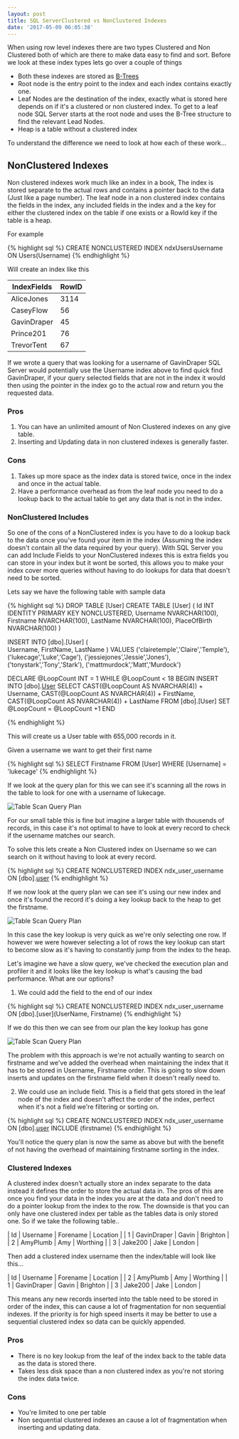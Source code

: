```yaml
---
layout: post
title: SQL ServerClustered vs NonClustered Indexes
date: '2017-05-09 06:05:38'
---
```

When using row level indexes there are two types Clustered and Non Clustered both of which are there to make data easy to find and sort. Before we look at these index types lets go over a couple of things

* Both these indexes are stored as [B-Trees](https://en.wikipedia.org/wiki/B-tree)
* Root node is the entry point to the index and each index contains exactly one.
* Leaf Nodes are the destination of the index, exactly what is stored here depends on if it's a clustered or non clustered index. To get to a leaf node SQL Server starts at the root node and uses the B-Tree structure to find the relevant Lead Nodes.
* Heap is a table without a clustered index

 To understand the difference we need to look at how each of these work...

## NonClustered Indexes ##
Non clustered indexes work much like an index in a book, The index is stored separate to the actual rows  and contains a pointer back to the data (Just like a page number). The leaf node in a non clustered index contains the fields in the index, any included fields in the index and a the key for either the clustered index on the table if one exists or a RowId key if the table is a heap.

For example 

{% highlight sql %}
CREATE NONCLUSTERED INDEX ndxUsersUsername ON Users(Username)
{% endhighlight %}

Will create an index like this

| IndexFields | RowID |
| --- | --- |
| AliceJones | 3114 |
| CaseyFlow | 56 |
| GavinDraper | 45 |
| Prince201 | 76 |
| TrevorTent | 67 |

If we wrote a query that was looking for a username of GavinDraper SQL Server would potentially use the Username index above to find quick find GavinDraper, if your query selected fields that are not in the index it would then using the pointer in the index go to the actual row and return you the requested data.

### Pros ###
1. You can have an unlimited amount of Non Clustered indexes on any give table.
2. Inserting and Updating data in non clustered indexes is generally faster.

### Cons ###
1. Takes up more space as the index data is stored twice, once in the index and once in the actual table.
1. Have a performance overhead as from the leaf node you need to do a lookup back to the actual table to get any data that is not in the index.

### NonClustered Includes ###
So one of the cons of a NonClustered index is you have to do a lookup back to the data once you've found your item in the index (Assuming the index doesn't contain all the data required by your query). With SQL Server you can add Include Fields to your NonClustered indexes this is extra fields you can store in your index but it wont be sorted, this allows you to make your index cover more queries without having to do lookups for data that doesn't need to be sorted.

Lets say we have the following table with sample data

{% highlight sql %}
DROP TABLE [User]
CREATE TABLE [User]
(
	Id INT IDENTITY PRIMARY KEY NONCLUSTERED,
	Username NVARCHAR(100),
	Firstname NVARCHAR(100),
	LastName NVARCHAR(100),
	PlaceOfBirth NVARCHAR(100)
)

INSERT INTO [dbo].[User]
    ( 	
	Username,
	FirstName,
	LastName
	)
VALUES
	('clairetemple','Claire','Temple'),
	('lukecage','Luke','Cage'),
	('jessiejones','Jessie','Jones'),
	('tonystark','Tony','Stark'),
	('mattmurdock','Matt','Murdock')

DECLARE @LoopCount INT = 1
WHILE @LoopCount < 18
	BEGIN
	INSERT INTO [dbo].[User](Username,FirstName,LastName)
	SELECT 
		CAST(@LoopCount AS NVARCHAR(4)) + Username,
		CAST(@LoopCount AS NVARCHAR(4)) + FirstName,
		CAST(@LoopCount AS NVARCHAR(4)) + LastName 
	FROM [dbo].[User]
	SET @LoopCount = @LoopCount +1
	END

{% endhighlight %}

This will create us a User table with 655,000 records in it.

Given a username we want to get their first name

{% highlight sql %}
SELECT Firstname FROM [User] WHERE [Username] = 'lukecage'
{% endhighlight %}

If we look at the query plan for this we can see it's scanning all the rows in the table to look for one with a username of lukecage.

![Table Scan Query Plan]({{site.url}}/content/images/2017-2017-indexes-explained/tablescan.jpg)

For our small table this is fine but imagine a larger table with thousends of records, in this case it's not optimal to have to look at every record to check if the username matches our search. 

To solve this lets  create a Non Clustered index on Username so we can search on it without having to look at every record.

{% highlight sql %}
CREATE NONCLUSTERED INDEX ndx_user_username ON [dbo].[user](UserName)
{% endhighlight %}

If we now look at the query plan we can see it's using our new index and once it's found the record it's doing a key lookup back to the heap to get the firstname.

![Table Scan Query Plan]({{site.url}}/content/images/2017-2017-indexes-explained/nonclusteredkeylookup.jpg)

In this case the key lookup is very quick as we're only selecting one row. If however we were however selecting a lot of rows the key lookup can start to become slow as it's having to constantly jump from the index to the heap. 

Let's imagine we have a slow query, we've checked the execution plan and profiler it and it looks like the key lookup is what's causing the bad performance. What are our options? 

1. We could add the field to the end of our index 

{% highlight sql %}
CREATE NONCLUSTERED INDEX ndx_user_username ON [dbo].[user](UserName, Firstname)
{% endhighlight %}

If we do this then we can see from our plan the key lookup has gone

![Table Scan Query Plan]({{site.url}}/content/images/2017-2017-indexes-explained/nonclusterednokeylookup.jpg)

The problem with this approach is we're not actually wanting to search on firstname and we've added the overhead when maintaining the index that it has to be stored in Username, Firstname order. This is going to slow down inserts and updates on the firstname field when it doesn't really need to.

2. We could use an include field. This is a field that gets stored in the leaf node of the index and doesn't affect the order of the index, perfect when it's not a field we're filtering or sorting on.

{% highlight sql %}
CREATE NONCLUSTERED INDEX ndx_user_username ON [dbo].[user](UserName) INCLUDE (firstname)
{% endhighlight %}

You'll notice the query plan is now the same as above but with the benefit of not having the overhead of maintaining firstname sorting in the index.

### Clustered Indexes ###

A clustered index doesn't actually store an index separate to the data instead it defines the order to store the actual data in. The pros of this are once you find your data in the index you are at the data and don't need to do a pointer lookup from the index to the row. The downside is that you can only have one clustered index per table as the tables data is only stored one. So if we take the following table..

| Id | Username | Forename | Location |
| 1 | GavinDraper | Gavin | Brighton |
| 2 | AmyPlumb | Amy | Worthing |
| 3 | Jake200 | Jake | London |

Then add a  clustered index username then the index/table will look like this...

| Id | Username | Forename | Location |
| 2 | AmyPlumb | Amy | Worthing |
| 1 | GavinDraper | Gavin | Brighton |
| 3 | Jake200 | Jake | London |

This means any new records inserted into the table need to be stored in order of the index, this can cause a lot of fragmentation for non sequential indexes. If the priority is for high speed inserts it may be better to use a sequential clustered index so data can be quickly appended.

### Pros ###
* There is no key lookup from the leaf of the index back to the table data as the data is stored there.
* Takes less disk space than a non clustered index as you're not storing the index data twice.

### Cons ###
* You're limited to one per table
* Non sequential clustered indexes an cause a lot of fragmentation when inserting and updating data.


